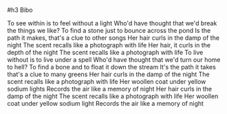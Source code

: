 #h3 Bibo

To see within is to feel without a light
Who'd have thought that we'd break the things we like?
To find a stone just to bounce across the pond
Is the path it makes, that's a clue to other songs
Her hair curls in the damp of the night
The scent recalls like a photograph with life
Her hair, it curls in the depth of the night
The scent recalls like a photograph with life
To live without is to live under a spell
Who'd have thought that we'd turn our home to hell?
To find a bone and to float it down the stream
It's the path it takes that's a clue to many greens
Her hair curls in the damp of the night
The scent recalls like a photograph with life
Her woollen coat under yellow sodium lights
Records the air like a memory of night
Her hair curls in the damp of the night
The scent recalls like a photograph with life
Her woollen coat under yellow sodium light
Records the air like a memory of night
